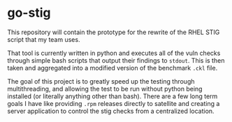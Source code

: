 # go-stig
This repository will contain the prototype for the rewrite of the RHEL STIG script that my team uses.

That tool is currently written in python and executes all of the vuln checks through simple bash scripts that output
their findings to `stdout`. This is then taken and aggregated into a modified version of the benchmark `.ckl` file.

The goal of this project is to greatly speed up the testing through multithreading, and allowing the test to be run
without python being installed (or literally anything other than bash). There are a few long term goals I have like providing  `.rpm` releases directly to 
satellite and creating a server application to control the stig checks from a centralized location.